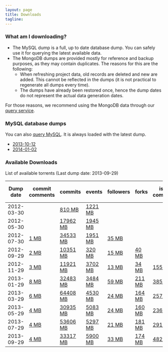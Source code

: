 ```yaml
---
layout: page
title: Downloads 
tagline: 
---
```


### What am I downloading?

* The MySQL dump is a full, up to date database dump. You can safely use it for querying the latest available data.
* The MongoDB dumps are provided mostly for reference and backup purposes, as they may contain duplicates. The reasons for this are the following:
  * When refreshing project data, old records are deleted and new are added. This cannot be reflected in the dumps (it is not practical to regenerate all dumps every time).
  * The dumps have already been restored once, hence the dump dates do not
represent the actual data generation dates.

For those reasons, we recommend using the MongoDB data through our [query
service](http://ghtorrent.org/raw.html). 

### MySQL database dumps 

You can also [query MySQL](/dblite). It is always loaded with the latest
dump.

* [2013-10-12](/downloads/mysql-2013-10-12.sql.gz)
* [2014-01-02](/downloads/mysql-2014-01-02.sql.gz)

### Available Downloads
List of available torrents (Last dump date: 2013-09-29)
<table class="table table-hover table-condensed">
<thead>
<tr>
<th>Dump date</th>
<th>commit comments</th>
<th>commits</th>
<th>events</th>
<th>followers</th>
<th>forks</th>
<th>issue comments</th>
<th>issue events</th>
<th>issues</th>
<th>org members</th>
<th>pull request comments</th>
<th>pull requests</th>
<th>repo collaborators</th>
<th>repo labels</th>
<th>repos</th>
<th>users</th>
<th>watchers</th>
</tr>
</thead>
<tbody>
<tr>
<td>2012-03-30</td>
<td>
</td>
<td>
<a href="http://ghtorrent.org/downloads/commits-dump.2012-03-30.tar.gz">810 MB</a>
</td>
<td>
<a href="http://ghtorrent.org/downloads/events-dump.2012-03-30.tar.gz">1221 MB</a>
</td>
<td>
</td>
<td>
</td>
<td>
</td>
<td>
</td>
<td>
</td>
<td>
</td>
<td>
</td>
<td>
</td>
<td>
</td>
<td>
</td>
<td>
</td>
<td>
</td>
<td>
</td>
</tr>
<tr>
<td>2012-05-30</td>
<td>
</td>
<td>
<a href="http://ghtorrent.org/downloads/commits-dump.2012-05-30.tar.gz">17962 MB</a>
</td>
<td>
<a href="http://ghtorrent.org/downloads/events-dump.2012-05-30.tar.gz">1945 MB</a>
</td>
<td>
</td>
<td>
</td>
<td>
</td>
<td>
</td>
<td>
</td>
<td>
</td>
<td>
</td>
<td>
</td>
<td>
</td>
<td>
</td>
<td>
</td>
<td>
</td>
<td>
</td>
</tr>
<tr>
<td>2012-07-30</td>
<td>
<a href="http://ghtorrent.org/downloads/commit_comments-dump.2012-07-30.tar.gz">1 MB</a>
</td>
<td>
<a href="http://ghtorrent.org/downloads/commits-dump.2012-07-30.tar.gz">34533 MB</a>
</td>
<td>
<a href="http://ghtorrent.org/downloads/events-dump.2012-07-30.tar.gz">1951 MB</a>
</td>
<td>
<a href="http://ghtorrent.org/downloads/followers-dump.2012-07-30.tar.gz">35 MB</a>
</td>
<td>
</td>
<td>
</td>
<td>
</td>
<td>
</td>
<td>
</td>
<td>
</td>
<td>
</td>
<td>
</td>
<td>
</td>
<td>
<a href="http://ghtorrent.org/downloads/repos-dump.2012-07-30.tar.gz">18 MB</a>
</td>
<td>
<a href="http://ghtorrent.org/downloads/users-dump.2012-07-30.tar.gz">29 MB</a>
</td>
<td>
</td>
</tr>
<tr>
<td>2012-09-29</td>
<td>
<a href="http://ghtorrent.org/downloads/commit_comments-dump.2012-09-29.tar.gz">2 MB</a>
</td>
<td>
<a href="http://ghtorrent.org/downloads/commits-dump.2012-09-29.tar.gz">10351 MB</a>
</td>
<td>
<a href="http://ghtorrent.org/downloads/events-dump.2012-09-29.tar.gz">320 MB</a>
</td>
<td>
<a href="http://ghtorrent.org/downloads/followers-dump.2012-09-29.tar.gz">15 MB</a>
</td>
<td>
<a href="http://ghtorrent.org/downloads/forks-dump.2012-09-29.tar.gz">40 MB</a>
</td>
<td>
</td>
<td>
</td>
<td>
</td>
<td>
<a href="http://ghtorrent.org/downloads/org_members-dump.2012-09-29.tar.gz">1 MB</a>
</td>
<td>
</td>
<td>
<a href="http://ghtorrent.org/downloads/pull_requests-dump.2012-09-29.tar.gz">8 MB</a>
</td>
<td>
<a href="http://ghtorrent.org/downloads/repo_collaborators-dump.2012-09-29.tar.gz">11 MB</a>
</td>
<td>
</td>
<td>
<a href="http://ghtorrent.org/downloads/repos-dump.2012-09-29.tar.gz">34 MB</a>
</td>
<td>
<a href="http://ghtorrent.org/downloads/users-dump.2012-09-29.tar.gz">16 MB</a>
</td>
<td>
<a href="http://ghtorrent.org/downloads/watchers-dump.2012-09-29.tar.gz">194 MB</a>
</td>
</tr>
<tr>
<td>2012-11-29</td>
<td>
<a href="http://ghtorrent.org/downloads/commit_comments-dump.2012-11-29.tar.gz">3 MB</a>
</td>
<td>
<a href="http://ghtorrent.org/downloads/commits-dump.2012-11-29.tar.gz">11921 MB</a>
</td>
<td>
<a href="http://ghtorrent.org/downloads/events-dump.2012-11-29.tar.gz">3702 MB</a>
</td>
<td>
<a href="http://ghtorrent.org/downloads/followers-dump.2012-11-29.tar.gz">13 MB</a>
</td>
<td>
<a href="http://ghtorrent.org/downloads/forks-dump.2012-11-29.tar.gz">34 MB</a>
</td>
<td>
<a href="http://ghtorrent.org/downloads/issue_comments-dump.2012-11-29.tar.gz">155 MB</a>
</td>
<td>
<a href="http://ghtorrent.org/downloads/issue_events-dump.2012-11-29.tar.gz">84 MB</a>
</td>
<td>
<a href="http://ghtorrent.org/downloads/issues-dump.2012-11-29.tar.gz">331 MB</a>
</td>
<td>
</td>
<td>
</td>
<td>
<a href="http://ghtorrent.org/downloads/pull_requests-dump.2012-11-29.tar.gz">8 MB</a>
</td>
<td>
<a href="http://ghtorrent.org/downloads/repo_collaborators-dump.2012-11-29.tar.gz">14 MB</a>
</td>
<td>
</td>
<td>
<a href="http://ghtorrent.org/downloads/repos-dump.2012-11-29.tar.gz">60 MB</a>
</td>
<td>
<a href="http://ghtorrent.org/downloads/users-dump.2012-11-29.tar.gz">7 MB</a>
</td>
<td>
<a href="http://ghtorrent.org/downloads/watchers-dump.2012-11-29.tar.gz">132 MB</a>
</td>
</tr>
<tr>
<td>2013-01-29</td>
<td>
<a href="http://ghtorrent.org/downloads/commit_comments-dump.2013-01-29.tar.gz">8 MB</a>
</td>
<td>
<a href="http://ghtorrent.org/downloads/commits-dump.2013-01-29.tar.gz">32483 MB</a>
</td>
<td>
<a href="http://ghtorrent.org/downloads/events-dump.2013-01-29.tar.gz">3484 MB</a>
</td>
<td>
<a href="http://ghtorrent.org/downloads/followers-dump.2013-01-29.tar.gz">59 MB</a>
</td>
<td>
<a href="http://ghtorrent.org/downloads/forks-dump.2013-01-29.tar.gz">211 MB</a>
</td>
<td>
<a href="http://ghtorrent.org/downloads/issue_comments-dump.2013-01-29.tar.gz">385 MB</a>
</td>
<td>
<a href="http://ghtorrent.org/downloads/issue_events-dump.2013-01-29.tar.gz">172 MB</a>
</td>
<td>
<a href="http://ghtorrent.org/downloads/issues-dump.2013-01-29.tar.gz">328 MB</a>
</td>
<td>
</td>
<td>
</td>
<td>
<a href="http://ghtorrent.org/downloads/pull_requests-dump.2013-01-29.tar.gz">49 MB</a>
</td>
<td>
<a href="http://ghtorrent.org/downloads/repo_collaborators-dump.2013-01-29.tar.gz">70 MB</a>
</td>
<td>
</td>
<td>
<a href="http://ghtorrent.org/downloads/repos-dump.2013-01-29.tar.gz">617 MB</a>
</td>
<td>
<a href="http://ghtorrent.org/downloads/users-dump.2013-01-29.tar.gz">40 MB</a>
</td>
<td>
<a href="http://ghtorrent.org/downloads/watchers-dump.2013-01-29.tar.gz">256 MB</a>
</td>
</tr>
<tr>
<td>2013-03-29</td>
<td>
<a href="http://ghtorrent.org/downloads/commit_comments-dump.2013-03-29.tar.gz">6 MB</a>
</td>
<td>
<a href="http://ghtorrent.org/downloads/commits-dump.2013-03-29.tar.gz">64408 MB</a>
</td>
<td>
<a href="http://ghtorrent.org/downloads/events-dump.2013-03-29.tar.gz">4530 MB</a>
</td>
<td>
<a href="http://ghtorrent.org/downloads/followers-dump.2013-03-29.tar.gz">24 MB</a>
</td>
<td>
<a href="http://ghtorrent.org/downloads/forks-dump.2013-03-29.tar.gz">164 MB</a>
</td>
<td>
<a href="http://ghtorrent.org/downloads/issue_comments-dump.2013-03-29.tar.gz">257 MB</a>
</td>
<td>
<a href="http://ghtorrent.org/downloads/issue_events-dump.2013-03-29.tar.gz">54 MB</a>
</td>
<td>
<a href="http://ghtorrent.org/downloads/issues-dump.2013-03-29.tar.gz">219 MB</a>
</td>
<td>
</td>
<td>
<a href="http://ghtorrent.org/downloads/pull_request_comments-dump.2013-03-29.tar.gz">22 MB</a>
</td>
<td>
<a href="http://ghtorrent.org/downloads/pull_requests-dump.2013-03-29.tar.gz">458 MB</a>
</td>
<td>
<a href="http://ghtorrent.org/downloads/repo_collaborators-dump.2013-03-29.tar.gz">12 MB</a>
</td>
<td>
</td>
<td>
<a href="http://ghtorrent.org/downloads/repos-dump.2013-03-29.tar.gz">1254 MB</a>
</td>
<td>
<a href="http://ghtorrent.org/downloads/users-dump.2013-03-29.tar.gz">32 MB</a>
</td>
<td>
<a href="http://ghtorrent.org/downloads/watchers-dump.2013-03-29.tar.gz">74 MB</a>
</td>
</tr>
<tr>
<td>2013-05-29</td>
<td>
<a href="http://ghtorrent.org/downloads/commit_comments-dump.2013-05-29.tar.gz">4 MB</a>
</td>
<td>
<a href="http://ghtorrent.org/downloads/commits-dump.2013-05-29.tar.gz">30935 MB</a>
</td>
<td>
<a href="http://ghtorrent.org/downloads/events-dump.2013-05-29.tar.gz">5083 MB</a>
</td>
<td>
<a href="http://ghtorrent.org/downloads/followers-dump.2013-05-29.tar.gz">24 MB</a>
</td>
<td>
<a href="http://ghtorrent.org/downloads/forks-dump.2013-05-29.tar.gz">160 MB</a>
</td>
<td>
<a href="http://ghtorrent.org/downloads/issue_comments-dump.2013-05-29.tar.gz">236 MB</a>
</td>
<td>
<a href="http://ghtorrent.org/downloads/issue_events-dump.2013-05-29.tar.gz">57 MB</a>
</td>
<td>
<a href="http://ghtorrent.org/downloads/issues-dump.2013-05-29.tar.gz">221 MB</a>
</td>
<td>
</td>
<td>
<a href="http://ghtorrent.org/downloads/pull_request_comments-dump.2013-05-29.tar.gz">6 MB</a>
</td>
<td>
<a href="http://ghtorrent.org/downloads/pull_requests-dump.2013-05-29.tar.gz">189 MB</a>
</td>
<td>
<a href="http://ghtorrent.org/downloads/repo_collaborators-dump.2013-05-29.tar.gz">12 MB</a>
</td>
<td>
</td>
<td>
<a href="http://ghtorrent.org/downloads/repos-dump.2013-05-29.tar.gz">492 MB</a>
</td>
<td>
<a href="http://ghtorrent.org/downloads/users-dump.2013-05-29.tar.gz">26 MB</a>
</td>
<td>
<a href="http://ghtorrent.org/downloads/watchers-dump.2013-05-29.tar.gz">68 MB</a>
</td>
</tr>
<tr>
<td>2013-07-29</td>
<td>
<a href="http://ghtorrent.org/downloads/commit_comments-dump.2013-07-29.tar.gz">4 MB</a>
</td>
<td>
<a href="http://ghtorrent.org/downloads/commits-dump.2013-07-29.tar.gz">53606 MB</a>
</td>
<td>
<a href="http://ghtorrent.org/downloads/events-dump.2013-07-29.tar.gz">5297 MB</a>
</td>
<td>
<a href="http://ghtorrent.org/downloads/followers-dump.2013-07-29.tar.gz">21 MB</a>
</td>
<td>
<a href="http://ghtorrent.org/downloads/forks-dump.2013-07-29.tar.gz">181 MB</a>
</td>
<td>
<a href="http://ghtorrent.org/downloads/issue_comments-dump.2013-07-29.tar.gz">291 MB</a>
</td>
<td>
<a href="http://ghtorrent.org/downloads/issue_events-dump.2013-07-29.tar.gz">60 MB</a>
</td>
<td>
<a href="http://ghtorrent.org/downloads/issues-dump.2013-07-29.tar.gz">233 MB</a>
</td>
<td>
</td>
<td>
<a href="http://ghtorrent.org/downloads/pull_request_comments-dump.2013-07-29.tar.gz">238 MB</a>
</td>
<td>
<a href="http://ghtorrent.org/downloads/pull_requests-dump.2013-07-29.tar.gz">245 MB</a>
</td>
<td>
<a href="http://ghtorrent.org/downloads/repo_collaborators-dump.2013-07-29.tar.gz">9 MB</a>
</td>
<td>
<a href="http://ghtorrent.org/downloads/repo_labels-dump.2013-07-29.tar.gz">7 MB</a>
</td>
<td>
<a href="http://ghtorrent.org/downloads/repos-dump.2013-07-29.tar.gz">586 MB</a>
</td>
<td>
<a href="http://ghtorrent.org/downloads/users-dump.2013-07-29.tar.gz">29 MB</a>
</td>
<td>
<a href="http://ghtorrent.org/downloads/watchers-dump.2013-07-29.tar.gz">75 MB</a>
</td>
</tr>
<tr>
<td>2013-09-29</td>
<td>
<a href="http://ghtorrent.org/downloads/commit_comments-dump.2013-09-29.tar.gz">4 MB</a>
</td>
<td>
<a href="http://ghtorrent.org/downloads/commits-dump.2013-09-29.tar.gz">33317 MB</a>
</td>
<td>
<a href="http://ghtorrent.org/downloads/events-dump.2013-09-29.tar.gz">5900 MB</a>
</td>
<td>
<a href="http://ghtorrent.org/downloads/followers-dump.2013-09-29.tar.gz">33 MB</a>
</td>
<td>
<a href="http://ghtorrent.org/downloads/forks-dump.2013-09-29.tar.gz">174 MB</a>
</td>
<td>
<a href="http://ghtorrent.org/downloads/issue_comments-dump.2013-09-29.tar.gz">482 MB</a>
</td>
<td>
<a href="http://ghtorrent.org/downloads/issue_events-dump.2013-09-29.tar.gz">67 MB</a>
</td>
<td>
<a href="http://ghtorrent.org/downloads/issues-dump.2013-09-29.tar.gz">246 MB</a>
</td>
<td>
</td>
<td>
<a href="http://ghtorrent.org/downloads/pull_request_comments-dump.2013-09-29.tar.gz">84 MB</a>
</td>
<td>
<a href="http://ghtorrent.org/downloads/pull_requests-dump.2013-09-29.tar.gz">880 MB</a>
</td>
<td>
<a href="http://ghtorrent.org/downloads/repo_collaborators-dump.2013-09-29.tar.gz">11 MB</a>
</td>
<td>
<a href="http://ghtorrent.org/downloads/repo_labels-dump.2013-09-29.tar.gz">1 MB</a>
</td>
<td>
<a href="http://ghtorrent.org/downloads/repos-dump.2013-09-29.tar.gz">530 MB</a>
</td>
<td>
<a href="http://ghtorrent.org/downloads/users-dump.2013-09-29.tar.gz">26 MB</a>
</td>
<td>
<a href="http://ghtorrent.org/downloads/watchers-dump.2013-09-29.tar.gz">67 MB</a>
</td>
</tr>
</tbody>
</table>
